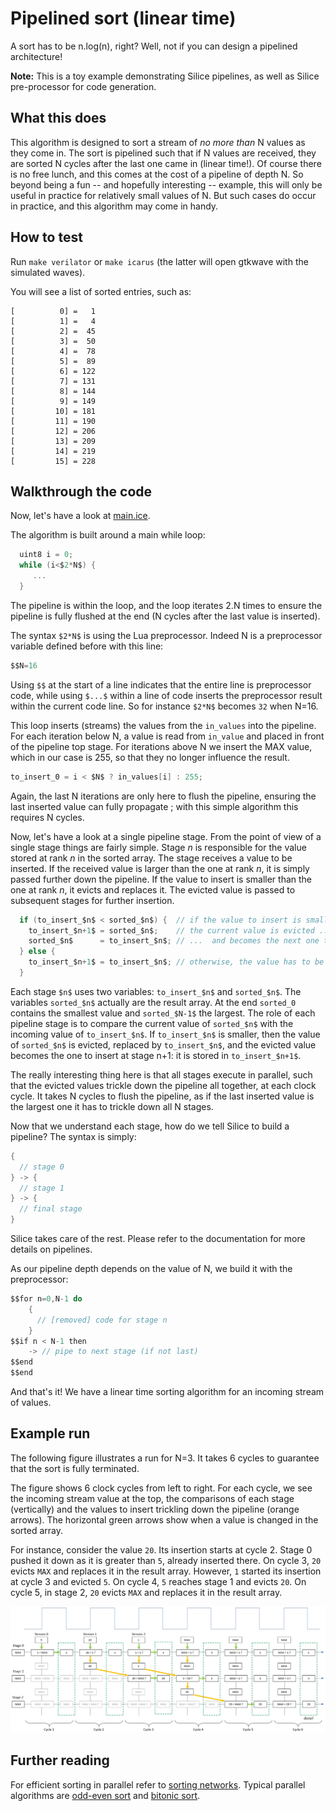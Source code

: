 # Pipelined sort (linear time)

A sort has to be n.log(n), right? Well, not if you can design a pipelined architecture!

**Note:** This is a toy example demonstrating Silice pipelines, as well as Silice pre-processor for code generation.

## What this does

This algorithm is designed to sort a stream of *no more than* N values as they come in. The sort is pipelined such that
if N values are received, they are sorted N cycles after the last one came in (linear time!). 
Of course there is no free lunch, and this comes at the cost of a pipeline of depth N. 
So beyond being a fun -- and hopefully interesting -- example, this will only be useful in practice for 
relatively small values of N. But such cases do occur in practice, and this algorithm may come in handy.

## How to test

Run `make verilator` or `make icarus` (the latter will open gtkwave with the simulated waves).

You will see a list of sorted entries, such as:

```
[          0] =   1
[          1] =   4
[          2] =  45
[          3] =  50
[          4] =  78
[          5] =  89
[          6] = 122
[          7] = 131
[          8] = 144
[          9] = 149
[         10] = 181
[         11] = 190
[         12] = 206
[         13] = 209
[         14] = 219
[         15] = 228
```

## Walkthrough the code

Now, let's have a look at [main.ice](main.ice).

The algorithm is built around a main while loop:
```c
  uint8 i = 0;
  while (i<$2*N$) {
     ...
  }
```
The pipeline is within the loop, and the loop iterates 2.N times to ensure the pipeline is fully flushed at the end (N cycles
after the last value is inserted).

The syntax `$2*N$` is using the Lua preprocessor. Indeed N is a preprocessor variable defined before with this line:
```c
$$N=16
```
Using `$$` at the start of a line indicates that the entire line is preprocessor code, while using `$...$` within a line of 
code inserts the preprocessor result within the current code line. So for instance `$2*N$` becomes `32` when N=16.

This loop inserts (streams) the values from the `in_values` into the pipeline. For each iteration
below N, a value is read from `in_value` and placed in front of the pipeline top stage. For iterations
above N we insert the MAX value, which in our case is 255, so that they no longer influence the result.

```c
to_insert_0 = i < $N$ ? in_values[i] : 255;
```

Again, the last N iterations are only here to flush the pipeline, ensuring the last inserted value
can fully propagate ; with this simple algorithm this requires N cycles.

Now, let's have a look at a single pipeline stage. From the point of view of a single stage things are fairly simple. 
Stage $n$ is responsible for the value stored at rank $n$ in the sorted array. The stage receives a value to be inserted. 
If the received value is larger than the one at rank $n$, it is simply passed further down the pipeline. 
If the value to insert is smaller than the one at rank $n$, it evicts and replaces it. 
The evicted value is passed to subsequent stages for further insertion.   

```c
  if (to_insert_$n$ < sorted_$n$) {  // if the value to insert is smaller, we insert here
    to_insert_$n+1$ = sorted_$n$;    // the current value is evicted ...
    sorted_$n$      = to_insert_$n$; // ...  and becomes the next one to insert
  } else {
    to_insert_$n+1$ = to_insert_$n$; // otherwise, the value has to be inserted further
  }
```

Each stage `$n$` uses two variables: `to_insert_$n$` and `sorted_$n$`.
The variables `sorted_$n$` actually are the result array. At the end `sorted_0` contains the smallest value and
`sorted_$N-1$` the largest. The role of each pipeline stage is to compare the current value of `sorted_$n$`
with the incoming value of `to_insert_$n$`. If `to_insert_$n$` is smaller, then the value of `sorted_$n$` is evicted,
replaced by `to_insert_$n$`, and the evicted value becomes the one to insert at stage n+1: it is stored
in `to_insert_$n+1$`.

The really interesting thing here is that all stages execute in parallel, such that the evicted values trickle down
the pipeline all together, at each clock cycle. It takes N cycles to flush the pipeline, as if the last inserted
value is the largest one it has to trickle down all N stages.

Now that we understand each stage, how do we tell Silice to build a pipeline? The syntax is simply:
```c
{
  // stage 0
} -> {
  // stage 1
} -> {
  // final stage
}
```
Silice takes care of the rest. Please refer to the documentation for more details on pipelines.

As our pipeline depth depends on the value of N, we build it with the preprocessor:
```c
$$for n=0,N-1 do
    {
      // [removed] code for stage n
    }
$$if n < N-1 then
    -> // pipe to next stage (if not last)
$$end    
$$end
```

And that's it! We have a linear time sorting algorithm for an incoming stream of values.

## Example run

The following figure illustrates a run for N=3. It takes 6 cycles to guarantee that the sort is fully terminated. 

The figure shows 6 clock cycles from left to right. For each cycle, we see the incoming stream value at the top, the comparisons of each stage (vertically) and the values to insert trickling down the pipeline (orange arrows). The horizontal green arrows show when a value is changed in the sorted array.

For instance, consider the value `20`. Its insertion starts at cycle 2. Stage 0 pushed it down as it is greater than `5`, already inserted there. On cycle 3, `20` evicts `MAX` and replaces it in the result array. However, `1` started its insertion at cycle 3 and evicted `5`. On cycle 4, `5` reaches stage 1 and evicts `20`. On cycle 5, in stage 2, `20` evicts `MAX` and replaces it in the result array.

![pipeline sort](pipeline_sort.jpg)

## Further reading

For efficient sorting in parallel refer to [sorting networks](https://en.wikipedia.org/wiki/Sorting_network). 
Typical parallel algorithms are [odd-even sort](https://en.wikipedia.org/wiki/Odd%E2%80%93even_sort) and [bitonic sort](https://en.wikipedia.org/wiki/Bitonic_sorter). 
